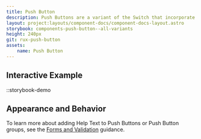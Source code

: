 ```yaml
---
title: Push Button
description: Push Buttons are a variant of the Switch that incorporate label and action into a single user interface element. Push Buttons may provide a useful interface element where screen real-estate is at a premium.
layout: project:layouts/component-docs/component-docs-layout.astro
storybook: components-push-button--all-variants
height: 240px
git: rux-push-button
assets:
    name: Push Button
---
```


## Interactive Example

::storybook-demo

<!-- Push Buttons are a variant of the Switch that incorporate label and action into a single user interface element. Push Buttons may provide a useful interface element where screen real-estate is at a premium. -->

## Appearance and Behavior

To learn more about adding Help Text to Push Buttons or Push Button groups, see the [Forms and Validation](/patterns/forms-and-validation) guidance.
